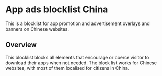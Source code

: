 # App ads blocklist China
This is a blocklist for app promotion and advertisement overlays and banners on Chinese websites.

## Overview
This blocklist blocks all elements that encourage or coerce visitor to download their apps when not needed.
The block list works for Chinese websites, with most of them localised for citizens in China.